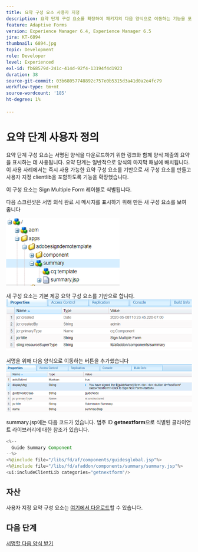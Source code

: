 ```yaml
---
title: 요약 구성 요소 사용자 지정
description: 요약 단계 구성 요소를 확장하여 패키지의 다음 양식으로 이동하는 기능을 포함합니다.
feature: Adaptive Forms
version: Experience Manager 6.4, Experience Manager 6.5
jira: KT-6894
thumbnail: 6894.jpg
topic: Development
role: Developer
level: Experienced
exl-id: fb68579d-241c-414d-92f4-13194f4d1923
duration: 38
source-git-commit: 03b68057748892c757e0b5315d3a41d0a2e4fc79
workflow-type: tm+mt
source-wordcount: '185'
ht-degree: 1%

---
```


# 요약 단계 사용자 정의

요약 단계 구성 요소는 서명된 양식을 다운로드하기 위한 링크와 함께 양식 제출의 요약을 표시하는 데 사용됩니다. 요약 단계는 일반적으로 양식의 마지막 패널에 배치됩니다.
이 사용 사례에서는 즉시 사용 가능한 요약 구성 요소를 기반으로 새 구성 요소를 만들고 사용자 지정 clientlib을 포함하도록 기능을 확장했습니다.

이 구성 요소는 Sign Multiple Form 레이블로 식별됩니다.

다음 스크린샷은 서명 의식 완료 시 메시지를 표시하기 위해 만든 새 구성 요소를 보여 줍니다

![요약 구성 요소](assets/summary.PNG)

새 구성 요소는 기본 제공 요약 구성 요소를 기반으로 합니다.
![component-prop](assets/componentprop.PNG)

서명을 위해 다음 양식으로 이동하는 버튼을 추가했습니다
![template-code](assets/template-code.PNG)

summary.jsp에는 다음 코드가 있습니다. 범주 ID **getnextform**&#x200B;으로 식별된 클라이언트 라이브러리에 대한 참조가 있습니다.

```java
<%--
  Guide Summary Component
--%>
<%@include file="/libs/fd/af/components/guidesglobal.jsp"%>
<%@include file="/libs/fd/afaddon/components/summary/summary.jsp"%>
<ui:includeClientLib categories="getnextform"/>
```

## 자산

사용자 지정 요약 구성 요소는 [여기에서 다운로드](assets/custom-summary-step.zip)할 수 있습니다.

## 다음 단계

[서명할 다음 양식 받기](./create-client-lib.md)